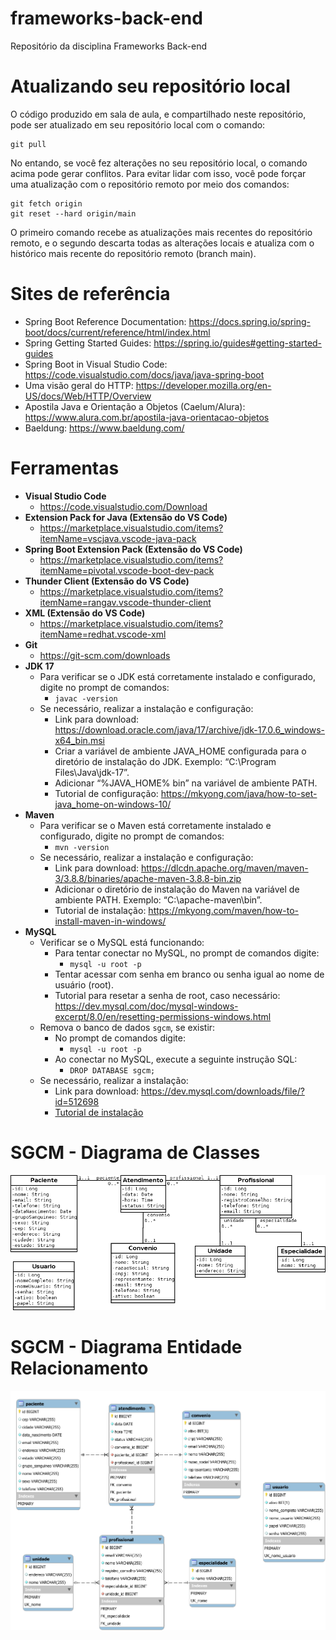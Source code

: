 # frameworks-back-end
Repositório da disciplina Frameworks Back-end

# Atualizando seu repositório local

O código produzido em sala de aula, e compartilhado neste repositório, pode ser atualizado em seu repositório local com o comando:

```console
git pull
```

No entando, se você fez alterações no seu repositório local, o comando acima pode gerar conflitos. Para evitar lidar com isso, você pode forçar uma atualização com o repositório remoto por meio dos comandos:

```console
git fetch origin
git reset --hard origin/main
```

O primeiro comando recebe as atualizações mais recentes do repositório remoto, e o segundo descarta todas as alterações locais e atualiza com o histórico mais recente do repositório remoto (branch main).

# Sites de referência

- Spring Boot Reference Documentation: <https://docs.spring.io/spring-boot/docs/current/reference/html/index.html>
- Spring Getting Started Guides: <https://spring.io/guides#getting-started-guides>
- Spring Boot in Visual Studio Code: <https://code.visualstudio.com/docs/java/java-spring-boot>
- Uma visão geral do HTTP: <https://developer.mozilla.org/en-US/docs/Web/HTTP/Overview>
- Apostila Java e Orientação a Objetos (Caelum/Alura): <https://www.alura.com.br/apostila-java-orientacao-objetos>
- Baeldung: <https://www.baeldung.com/>

# Ferramentas

- __Visual Studio Code__
  - <https://code.visualstudio.com/Download>
- __Extension Pack for Java (Extensão do VS Code)__
  - <https://marketplace.visualstudio.com/items?itemName=vscjava.vscode-java-pack>
- __Spring Boot Extension Pack (Extensão do VS Code)__
  - <https://marketplace.visualstudio.com/items?itemName=pivotal.vscode-boot-dev-pack>
- __Thunder Client (Extensão do VS Code)__
  - <https://marketplace.visualstudio.com/items?itemName=rangav.vscode-thunder-client>
- __XML (Extensão do VS Code)__
  - <https://marketplace.visualstudio.com/items?itemName=redhat.vscode-xml>
- __Git__
  - <https://git-scm.com/downloads>
- __JDK 17__
  - Para verificar se o JDK está corretamente instalado e configurado, digite no prompt de comandos:
    - ```javac -version```
  - Se necessário, realizar a instalação e configuração:
    - Link para download: <https://download.oracle.com/java/17/archive/jdk-17.0.6_windows-x64_bin.msi>
    - Criar a variável de ambiente JAVA_HOME configurada para o diretório de instalação do JDK. Exemplo: “C:\Program Files\Java\jdk-17”.
    - Adicionar “%JAVA_HOME% bin” na variável de ambiente PATH.
    - Tutorial de configuração: <https://mkyong.com/java/how-to-set-java_home-on-windows-10/>
- __Maven__
  - Para verificar se o Maven está corretamente instalado e configurado, digite no prompt de comandos:
    - ```mvn -version```
  - Se necessário, realizar a instalação e configuração:
    - Link para download: <https://dlcdn.apache.org/maven/maven-3/3.8.8/binaries/apache-maven-3.8.8-bin.zip>
    - Adicionar o diretório de instalação do Maven na variável de ambiente PATH. Exemplo: “C:\apache-maven\bin”.
    - Tutorial de instalação: <https://mkyong.com/maven/how-to-install-maven-in-windows/>
- __MySQL__
  - Verificar se o MySQL está funcionando:
    - Para tentar conectar no MySQL, no prompt de comandos digite:
      - ```mysql -u root -p```
    - Tentar acessar com senha em branco ou senha igual ao nome de usuário (root).
    - Tutorial para resetar a senha de root, caso necessário: <https://dev.mysql.com/doc/mysql-windows-excerpt/8.0/en/resetting-permissions-windows.html>
  - Remova o banco de dados ```sgcm```, se existir:
    - No prompt de comandos digite:
      - ```mysql -u root -p```
    - Ao conectar no MySQL, execute a seguinte instrução SQL:
      - ```DROP DATABASE sgcm;```
  - Se necessário, realizar a instalação:
    - Link para download: <https://dev.mysql.com/downloads/file/?id=512698>
    - [Tutorial de instalação](https://github.com/webacademyufac/tutoriais/blob/main/mysql/mysql.md)

# SGCM - Diagrama de Classes

![SGCM_Diagrama_Classes](SGCM_Diagrama_Classes.png)

# SGCM - Diagrama Entidade Relacionamento

![SGCM_DER](sgcmDER.svg)

